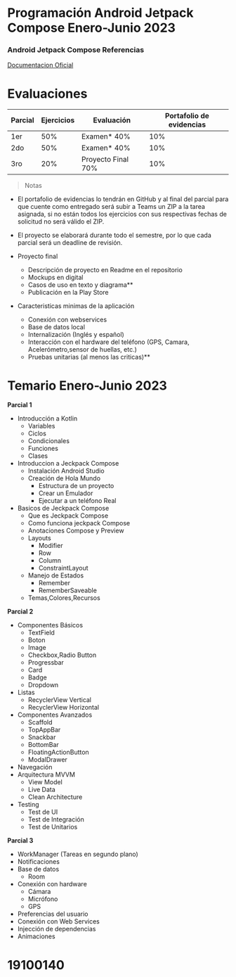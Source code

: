# Programación Android Jetpack Compose Enero-Junio 2023
### Android Jetpack Compose Referencias

[Documentacion Oficial](https://developer.android.com/jetpack/compose?hl=es-419 "Documentacion Oficial")

# Evaluaciones 
Parcial       | Ejercicios |  Evaluación | Portafolio de evidencias
------------- | ----------- |  ----------- |  ----------- | 
 1er  |  50% | Examen* 40% |  10%
 2do  |  50% | Examen* 40% |  10%
 3ro  |  20% | Proyecto Final 70% |  10%


> Notas

 - El portafolio de evidencias lo tendrán en GitHub y al final del parcial para que cuente como entregado será subir a Teams un ZIP a la tarea asignada, si no están todos los ejercicios con sus respectivas fechas de solicitud no será válido el ZIP.
  
 - El proyecto se elaborará durante todo el semestre, por lo que cada parcial será un deadline de revisión. 


- Proyecto final
	- Descripción de proyecto en Readme en el repositorio
	- Mockups en digital
	- Casos de uso en texto y diagrama**
	- Publicación en la Play Store
	
- Caracteristicas minimas de la aplicación
	- Conexión con webservices
	- Base de datos local
	- Internalización (Inglés y español)
	- Interacción con el hardware del teléfono (GPS, Camara, Acelerómetro,sensor de huellas, etc.)
	- Pruebas unitarias (al menos las criticas)**	



# Temario Enero-Junio 2023

**Parcial 1**

- Introducción a Kotlin
	- 	Variables
	- 	Ciclos
	- 	Condicionales
	- 	Funciones
	- 	Clases
- Introduccion a Jeckpack Compose
	- Instalación Android Studio
	- Creación de Hola Mundo
		- Estructura de un proyecto
		- Crear un Emulador
		- Ejecutar a un teléfono Real
- Basicos de Jeckpack Compose
	- Que es Jeckpack Compose
	- Como funciona jeckpack Compose
	- Anotaciones Compose y Preview
	- Layouts
		- Modifier
		- Row
		- Column
		- ConstraintLayout
	- Manejo de Estados
		- Remember
		- RememberSaveable
	- Temas,Colores,Recursos



**Parcial 2**
- Componentes Básicos
	- TextField
	- Boton
	- Image
	- Checkbox,Radio Button
	- Progressbar
	- Card
	- Badge
	- Dropdown
- Listas
	- RecyclerView Vertical
	- RecyclerView Horizontal
- Componentes Avanzados
	- Scaffold
	- TopAppBar
	- Snackbar
	- BottomBar
	- FloatingActionButton
	- ModalDrawer
- Navegación
- Arquitectura MVVM
	- View Model
	- Live Data
	- Clean Architecture
- Testing
	- Test de UI
	- Test de Integración 
	- Test de Unitarios

**Parcial 3**
- WorkManager (Tareas en segundo plano)
- Notificaciones
- Base de datos 
	- Room
- Conexión con hardware
	- Cámara
	- Micrófono
	- GPS
- Preferencias del usuario
- Conexión con Web Services
- Injección de dependencias
- Animaciones


# 19100140
